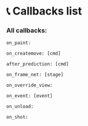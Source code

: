 # 📞 Callbacks list

### All callbacks:

`on_paint:`

`on_createmove: [cmd]`

`after_prediction: [cmd]`

`on_frame_net: [stage]`

`on_override_view:`

`on_event: [event]`

`on_unload:`

`on_shot:`
